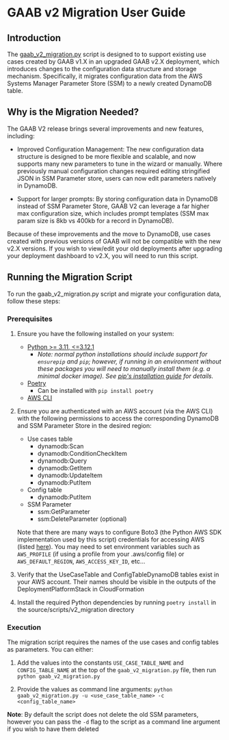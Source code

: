 # GAAB v2 Migration User Guide

## Introduction

The [gaab_v2_migration.py](../../source/scripts/v2_migration/gaab_v2_migration.py) script is designed to to support existing use cases created by GAAB v1.X in an upgraded GAAB v2.X deployment, which introduces changes to the configuration data structure and storage mechanism. Specifically, it migrates configuration data from the AWS Systems Manager Parameter Store (SSM) to a newly created DynamoDB table.

## Why is the Migration Needed?

The GAAB V2 release brings several improvements and new features, including:

-   Improved Configuration Management: The new configuration data structure is designed to be more flexible and scalable, and now supports many new parameters to tune in the wizard or manually. Where previously manual configuration changes required editing stringified JSON in SSM Parameter store, users can now edit parameters natively in DynamoDB.

-   Support for larger prompts: By storing configuration data in DynamoDB instead of SSM Parameter Store, GAAB V2 can leverage a far higher max configuration size, which includes prompt templates (SSM max param size is 8kb vs 400kb for a record in DynamoDB).

Because of these improvements and the move to DynamoDB, use cases created with previous versions of GAAB will not be compatible with the new v2.X versions. If you wish to view/edit your old deployments after upgrading your deployment dashboard to v2.X, you will need to run this script.

## Running the Migration Script

To run the gaab_v2_migration.py script and migrate your configuration data, follow these steps:

### Prerequisites

1. Ensure you have the following installed on your system:

    - [Python >= 3.11, <=3.12.1](https://www.python.org/)
        - _Note: normal python installations should include support for `ensurepip` and `pip`; however, if running in an environment without these packages you will need to manually install them (e.g. a minimal docker image). See [pip's installation guide](https://pip.pypa.io/en/stable/installation/) for details._
    - [Poetry](https://python-poetry.org/docs/)
        - Can be installed with `pip install poetry`
    - [AWS CLI](https://aws.amazon.com/cli/)

2. Ensure you are authenticated with an AWS account (via the AWS CLI) with the following permissions to access the corresponding DynamoDB and SSM Parameter Store in the desired region:

    - Use cases table
        - dynamodb:Scan
        - dynamodb:ConditionCheckItem
        - dynamodb:Query
        - dynamodb:GetItem
        - dynamodb:UpdateItem
        - dynamodb:PutItem
    - Config table
        - dynamodb:PutItem
    - SSM Parameter
        - ssm:GetParameter
        - ssm:DeleteParameter (optional)

    Note that there are many ways to configure Boto3 (the Python AWS SDK implementation used by this script) credentials for accessing AWS (listed [here](https://boto3.amazonaws.com/v1/documentation/api/latest/guide/credentials.html)). You may need to set environment variables such as `AWS_PROFILE` (if using a profile from your .aws/config file) or `AWS_DEFAULT_REGION`, `AWS_ACCESS_KEY_ID`, etc...

3. Verify that the UseCaseTable and ConfigTableDynamoDB tables exist in your AWS account. Their names should be visible in the outputs of the DeploymentPlatformStack in CloudFormation

4. Install the required Python dependencies by running `poetry install` in the source/scripts/v2_migration directory

### Execution

The migration script requires the names of the use cases and config tables as parameters. You can either:

1. Add the values into the constants `USE_CASE_TABLE_NAME` and `CONFIG_TABLE_NAME` at the top of the `gaab_v2_migration.py` file, then run `python gaab_v2_migration.py`

2. Provide the values as command line arguments: `python gaab_v2_migration.py -u <use_case_table_name> -c <config_table_name>`

**Note**: By default the script does not delete the old SSM parameters, however you can pass the `-d` flag to the script as a command line argument if you wish to have them deleted
